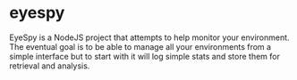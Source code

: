 # eyespy
EyeSpy is a NodeJS project that attempts to help monitor your environment. The eventual goal is to be able to manage all your environments from a simple interface but to start with it will log simple stats and store them for retrieval and analysis.
